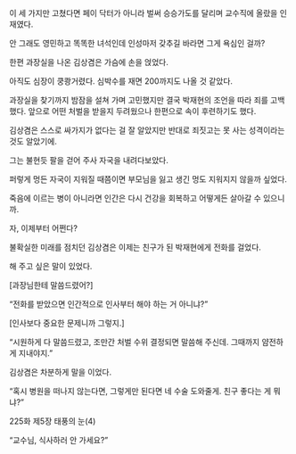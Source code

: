 이 세 가지만 고쳤다면 페이 닥터가 아니라 벌써 승승가도를 달리며 교수직에 올랐을 인재였다.

안 그래도 영민하고 똑똑한 녀석인데 인성마저 갖추길 바라면 그게 욕심인 걸까?

한편 과장실을 나온 김상겸은 가슴에 손을 얹었다.

아직도 심장이 쿵쾅거렸다. 심박수를 재면 200까지도 나올 것 같았다.

과장실을 찾기까지 밤잠을 설쳐 가며 고민했지만 결국 박재현의 조언을 따라 죄를 고백했다. 앞으로 어떤 처벌을 받을지 두려웠으나 한편으로 속이 후련하기도 했다.

김상겸은 스스로 싸가지가 없다는 걸 잘 알았지만 반대로 죄짓고는 못 사는 성격이라는 것도 알았기에.

그는 불현듯 팔을 걷어 주사 자국을 내려다보았다.

퍼렇게 멍든 자국이 지워질 때쯤이면 부모님을 잃고 생긴 멍도 지워지지 않을까 싶었다.

죽음에 이르는 병이 아니라면 인간은 다시 건강을 회복하고 어떻게든 살아갈 수 있으니까.

자, 이제부터 어쩐다?

불확실한 미래를 점치던 김상겸은 이제는 친구가 된 박재현에게 전화를 걸었다.

해 주고 싶은 말이 있었다.

[과장님한테 말씀드렸어?]

“전화를 받았으면 인간적으로 인사부터 해야 하는 거 아니냐?”

[인사보다 중요한 문제니까 그렇지.]

“시원하게 다 말씀드렸고, 조만간 처벌 수위 결정되면 말씀해 주신데. 그때까지 얌전하게 지내야지.”

김상겸은 차분하게 말을 이었다.

“혹시 병원을 떠나지 않는다면, 그렇게만 된다면 네 수술 도와줄게. 친구 좋다는 게 뭐냐?”

225화 제5장 태풍의 눈(4)

“교수님, 식사하러 안 가세요?”